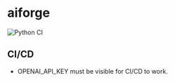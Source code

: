 # aiforge

![Python CI](https://github.com/mpazaryna/aiforge/actions/workflows/.ci.yml/badge.svg?branch=main)

## CI/CD

- OPENAI_API_KEY must be visible for CI/CD to work.